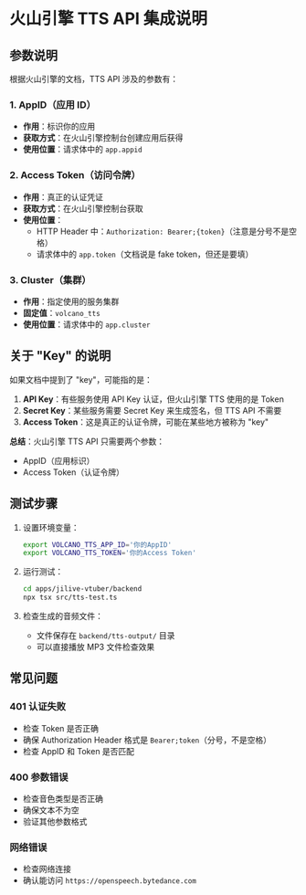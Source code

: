 # 火山引擎 TTS API 集成说明

## 参数说明

根据火山引擎的文档，TTS API 涉及的参数有：

### 1. AppID（应用 ID）
- **作用**：标识你的应用
- **获取方式**：在火山引擎控制台创建应用后获得
- **使用位置**：请求体中的 `app.appid`

### 2. Access Token（访问令牌）
- **作用**：真正的认证凭证
- **获取方式**：在火山引擎控制台获取
- **使用位置**：
  - HTTP Header 中：`Authorization: Bearer;{token}`（注意是分号不是空格）
  - 请求体中的 `app.token`（文档说是 fake token，但还是要填）

### 3. Cluster（集群）
- **作用**：指定使用的服务集群
- **固定值**：`volcano_tts`
- **使用位置**：请求体中的 `app.cluster`

## 关于 "Key" 的说明

如果文档中提到了 "key"，可能指的是：

1. **API Key**：有些服务使用 API Key 认证，但火山引擎 TTS 使用的是 Token
2. **Secret Key**：某些服务需要 Secret Key 来生成签名，但 TTS API 不需要
3. **Access Token**：这是真正的认证令牌，可能在某些地方被称为 "key"

**总结**：火山引擎 TTS API 只需要两个参数：
- AppID（应用标识）
- Access Token（认证令牌）

## 测试步骤

1. 设置环境变量：
   ```bash
   export VOLCANO_TTS_APP_ID='你的AppID'
   export VOLCANO_TTS_TOKEN='你的Access Token'
   ```

2. 运行测试：
   ```bash
   cd apps/jilive-vtuber/backend
   npx tsx src/tts-test.ts
   ```

3. 检查生成的音频文件：
   - 文件保存在 `backend/tts-output/` 目录
   - 可以直接播放 MP3 文件检查效果

## 常见问题

### 401 认证失败
- 检查 Token 是否正确
- 确保 Authorization Header 格式是 `Bearer;token`（分号，不是空格）
- 检查 AppID 和 Token 是否匹配

### 400 参数错误
- 检查音色类型是否正确
- 确保文本不为空
- 验证其他参数格式

### 网络错误
- 检查网络连接
- 确认能访问 `https://openspeech.bytedance.com`